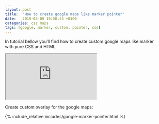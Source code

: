 ```yaml
---
layout: post
title:  "How to create google maps like marker pointer"
date:   2019-03-09 19:50:44 +0100
categories: css maps
tags: [google, marker, custom, pointer, css]
---
```

In tutorial bellow you'll find how to create custom google maps like marker with pure CSS and HTML

<!--
<div id="csstutor" data-height="470" data-href="5c8a43e6a7c1e07300012265"></div>
<script src="https://frontendundefined.com/learn/eb.js"></script>
-->

<iframe src="https://frontendundefined.com/learn/?t=5c8a43e6a7c1e07300012265"></iframe>

Create custom overlay for the google maps:

{% include_relative includes/google-marker-pointer.html %}
